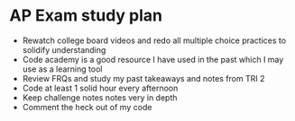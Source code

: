 # AP Exam study plan

- Rewatch college board videos and redo all multiple choice practices to solidify understanding
- Code academy is a good resource I have used in the past which I may use as a learning tool
- Review FRQs and study my past takeaways and notes from TRI 2
- Code at least 1 solid hour every afternoon
- Keep challenge notes notes very in depth
- Comment the heck out of my code
